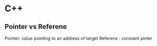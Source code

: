 # C++

## Pointer vs Referene

Pointer: value pointing to an address of target
Referene : constant pinter